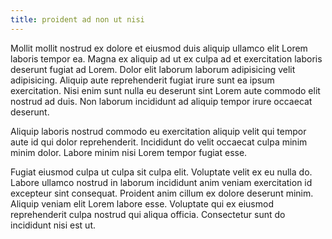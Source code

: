 ```yaml
---
title: proident ad non ut nisi
---
```


Mollit mollit nostrud ex dolore et eiusmod duis aliquip ullamco elit Lorem laboris tempor ea. Magna ex aliquip ad ut ex culpa ad et exercitation laboris deserunt fugiat ad Lorem. Dolor elit laborum laborum adipisicing velit adipisicing. Aliquip aute reprehenderit fugiat irure sunt ea ipsum exercitation. Nisi enim sunt nulla eu deserunt sint Lorem aute commodo elit nostrud ad duis. Non laborum incididunt ad aliquip tempor irure occaecat deserunt.

Aliquip laboris nostrud commodo eu exercitation aliquip velit qui tempor aute id qui dolor reprehenderit. Incididunt do velit occaecat culpa minim minim dolor. Labore minim nisi Lorem tempor fugiat esse.

Fugiat eiusmod culpa ut culpa sit culpa elit. Voluptate velit ex eu nulla do. Labore ullamco nostrud in laborum incididunt anim veniam exercitation id excepteur sint consequat. Proident anim cillum ex dolore deserunt minim. Aliquip veniam elit Lorem labore esse. Voluptate qui ex eiusmod reprehenderit culpa nostrud qui aliqua officia. Consectetur sunt do incididunt nisi est ut.
